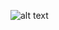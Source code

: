 

![alt text](https://github.com/jihadi/psychometric_tests/blob/master/NAME.png "Psychometric Tests")


